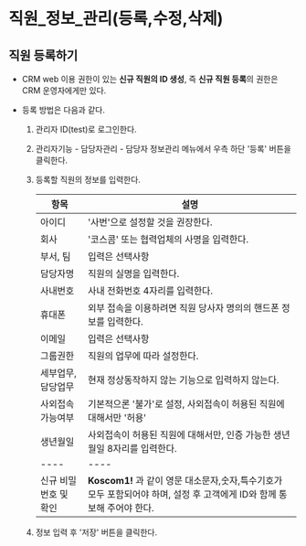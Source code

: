 # 직원_정보_관리(등록,수정,삭제)

## 직원 등록하기

- CRM web 이용 권한이 있는 **신규 직원의 ID 생성**, 즉 **신규 직원 등록**의 권한은 CRM 운영자에게만 있다.

- 등록 방법은 다음과 같다.

    1. 관리자 ID(test)로 로그인한다.
    2. 관리자기능 - 담당자관리 - 담당자 정보관리 메뉴에서 우측 하단 '등록' 버튼을 클릭한다.
    3. 등록할 직원의 정보를 입력한다.
        
        항목 | 설명
        ---- | ----
        아이디 | '사번'으로 설정할 것을 권장한다.
        회사 | '코스콤' 또는 협력업체의 사명을 입력한다.
        부서, 팀 | 입력은 선택사항
        담당자명 | 직원의 실명을 입력한다.
        사내번호 | 사내 전화번호 4자리를 입력한다.
        휴대폰 | 외부 접속을 이용하려면 직원 당사자 명의의 핸드폰 정보를 입력한다.
        이메일 | 입력은 선택사항
        그룹권한 | 직원의 업무에 따라 설정한다.
        세부업무, 담당업무 | 현재 정상동작하지 않는 기능으로 입력하지 않는다.
        사외접속가능여부 | 기본적으론 '불가'로 설정, 사외접속이 허용된 직원에 대해서만 '허용'
        생년월일 | 사외접속이 허용된 직원에 대해서만, 인증 가능한 생년월일 8자리를 입력한다.
        ---- | ----
        신규 비밀번호 및 확인 | **Koscom1!** 과 같이 영문 대소문자,숫자,특수기호가 모두 포함되어야 하며, 설정 후 고객에게 ID와 함께 통보해 주어야 한다.

    4. 정보 입력 후 '저장' 버튼을 클릭한다.



